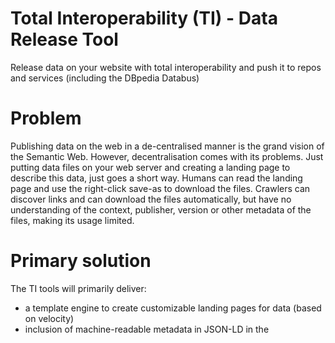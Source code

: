 # Total Interoperability (TI) - Data Release Tool
Release data on your website with total interoperability and push it to repos and services (including the DBpedia Databus)

# Problem
Publishing data on the web in a de-centralised manner is the grand vision of the Semantic Web. However, decentralisation comes with its problems. Just putting data files on your web server and creating a landing page to describe this data, just goes a short way. Humans can read the landing page and use the right-click save-as to download the files. Crawlers can discover links and can download the files automatically, but have no understanding of the context, publisher, version or other metadata of the files, making its usage limited. 

# Primary solution
The TI tools will primarily deliver:

* a template engine to create customizable landing pages for data (based on velocity)
* inclusion of machine-readable metadata in JSON-LD in the <meta><script> part of the landing page to allow automatic processing of discovery, download and machine understanding
* notification of data releases to the DBpedia Databus 

# Additional goals





